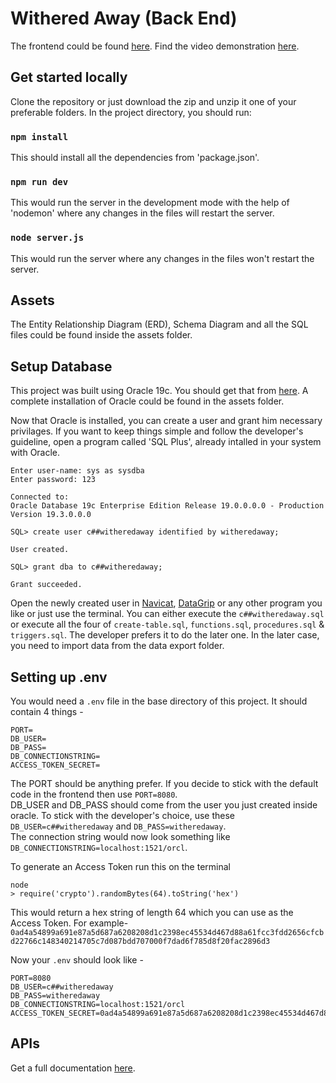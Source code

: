 # Withered Away (Back End)

The frontend could be found [here](https://github.com/IshikaIme/withered-away-front).
Find the video demonstration [here](https://youtu.be/2lR1TBinnHY).

## Get started locally

Clone the repository or just download the zip and unzip it one of your preferable folders. In the project directory, you should run:

### `npm install`

This should install all the dependencies from 'package.json'.

### `npm run dev`

This would run the server in the development mode with the help of 'nodemon' where any changes in the files will restart the server.

### `node server.js`

This would run the server where any changes in the files won't restart the server.

## Assets

The Entity Relationship Diagram (ERD), Schema Diagram and all the SQL files could be found inside the assets folder.

## Setup Database

This project was built using Oracle 19c. You should get that from [here](https://www.oracle.com/database/technologies/oracle-database-software-downloads.html). A complete installation of Oracle could be found in the assets folder.  

Now that Oracle is installed, you can create a user and grant him necessary privilages. If you want to keep things simple and follow the developer's guideline, open a program called 'SQL Plus', already intalled in your system with Oracle.

```
Enter user-name: sys as sysdba
Enter password: 123

Connected to:
Oracle Database 19c Enterprise Edition Release 19.0.0.0.0 - Production
Version 19.3.0.0.0

SQL> create user c##witheredaway identified by witheredaway;

User created.

SQL> grant dba to c##witheredaway;

Grant succeeded.
```

Open the newly created user in [Navicat](https://www.navicat.com/en/), [DataGrip](https://www.jetbrains.com/datagrip/download) or any other program you like or just use the terminal. You can either execute the `c##witheredaway.sql` or execute all the four of `create-table.sql`, `functions.sql`, `procedures.sql` & `triggers.sql`. The developer prefers it to do the later one. In the later case, you need to import data from the data export folder.

## Setting up .env

You would need a `.env` file in the base directory of this project. It should contain 4 things -

```
PORT=
DB_USER=
DB_PASS=
DB_CONNECTIONSTRING=
ACCESS_TOKEN_SECRET=
```

The PORT should be anything prefer. If you decide to stick with the default code in the frontend then use `PORT=8080`.  
DB_USER and DB_PASS should come from the user you just created inside oracle. To stick with the developer's choice, use these `DB_USER=c##witheredaway` and `DB_PASS=witheredaway`.  
The connection string would now look something like `DB_CONNECTIONSTRING=localhost:1521/orcl`.  

To generate an Access Token run this on the terminal

```
node
> require('crypto').randomBytes(64).toString('hex')
```

This would return a hex string of length 64 which you can use as the Access Token. For example-  
`0ad4a54899a691e87a5d687a6208208d1c2398ec45534d467d88a61fcc3fdd2656cfcbd22766c148340214705c7d087bdd707000f7dad6f785d8f20fac2896d3`  

Now your `.env` should look like -  

```
PORT=8080
DB_USER=c##witheredaway
DB_PASS=witheredaway
DB_CONNECTIONSTRING=localhost:1521/orcl
ACCESS_TOKEN_SECRET=0ad4a54899a691e87a5d687a6208208d1c2398ec45534d467d88a61fcc3fdd2656cfcbd22766c148340214705c7d087bdd707000f7dad6f785d8f20fac2896d3
```

## APIs

Get a full documentation [here](https://documenter.getpostman.com/view/12189344/UVkpQGUF).
